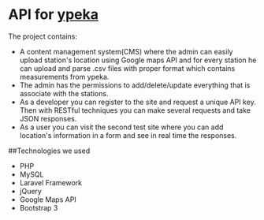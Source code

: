 # API for [ypeka](http://www.ypeka.gr/)
The project contains:
* A content management system(CMS) where the admin can easily upload station's location using Google maps API and for every station he can upload and parse .csv files with proper format which contains measurements from ypeka.
* The admin has the permissions to add/delete/update everything that is associate with the stations.
* As a developer you can register to the site and request a unique API key. Then with RESTful techniques you can make several requests and take JSON responses.
* As a user you can visit the second test site where you can add location's information in a form and see in real time the responses.

##Technologies we used
* PHP
* MySQL
* Laravel Framework
* jQuery
* Google Maps API
* Bootstrap 3
